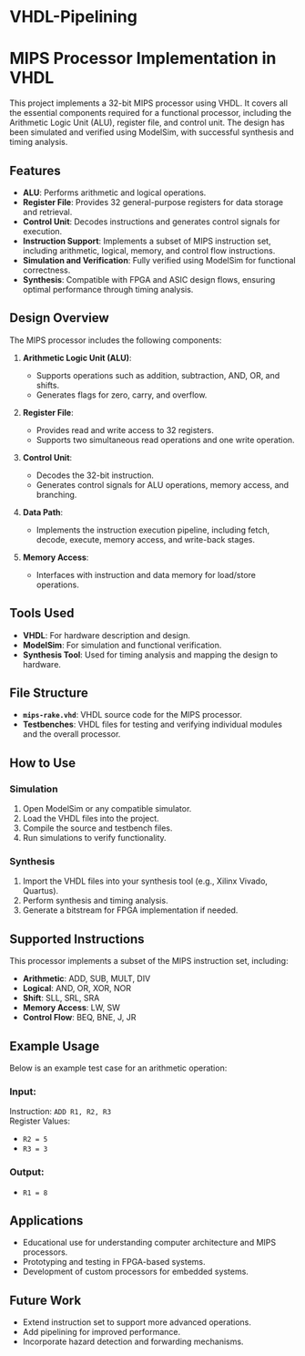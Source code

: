 # VHDL-Pipelining

# MIPS Processor Implementation in VHDL

This project implements a 32-bit MIPS processor using VHDL. It covers all the essential components required for a functional processor, including the Arithmetic Logic Unit (ALU), register file, and control unit. The design has been simulated and verified using ModelSim, with successful synthesis and timing analysis.

## Features

- **ALU**: Performs arithmetic and logical operations.
- **Register File**: Provides 32 general-purpose registers for data storage and retrieval.
- **Control Unit**: Decodes instructions and generates control signals for execution.
- **Instruction Support**: Implements a subset of MIPS instruction set, including arithmetic, logical, memory, and control flow instructions.
- **Simulation and Verification**: Fully verified using ModelSim for functional correctness.
- **Synthesis**: Compatible with FPGA and ASIC design flows, ensuring optimal performance through timing analysis.

## Design Overview

The MIPS processor includes the following components:

1. **Arithmetic Logic Unit (ALU)**:
   - Supports operations such as addition, subtraction, AND, OR, and shifts.
   - Generates flags for zero, carry, and overflow.

2. **Register File**:
   - Provides read and write access to 32 registers.
   - Supports two simultaneous read operations and one write operation.

3. **Control Unit**:
   - Decodes the 32-bit instruction.
   - Generates control signals for ALU operations, memory access, and branching.

4. **Data Path**:
   - Implements the instruction execution pipeline, including fetch, decode, execute, memory access, and write-back stages.

5. **Memory Access**:
   - Interfaces with instruction and data memory for load/store operations.

## Tools Used

- **VHDL**: For hardware description and design.
- **ModelSim**: For simulation and functional verification.
- **Synthesis Tool**: Used for timing analysis and mapping the design to hardware.

## File Structure

- **`mips-rake.vhd`**: VHDL source code for the MIPS processor.
- **Testbenches**: VHDL files for testing and verifying individual modules and the overall processor.

## How to Use

### Simulation

1. Open ModelSim or any compatible simulator.
2. Load the VHDL files into the project.
3. Compile the source and testbench files.
4. Run simulations to verify functionality.

### Synthesis

1. Import the VHDL files into your synthesis tool (e.g., Xilinx Vivado, Quartus).
2. Perform synthesis and timing analysis.
3. Generate a bitstream for FPGA implementation if needed.

## Supported Instructions

This processor implements a subset of the MIPS instruction set, including:

- **Arithmetic**: ADD, SUB, MULT, DIV
- **Logical**: AND, OR, XOR, NOR
- **Shift**: SLL, SRL, SRA
- **Memory Access**: LW, SW
- **Control Flow**: BEQ, BNE, J, JR

## Example Usage

Below is an example test case for an arithmetic operation:

### Input:
Instruction: `ADD R1, R2, R3`  
Register Values:  
- `R2 = 5`  
- `R3 = 3`

### Output:
- `R1 = 8`

## Applications

- Educational use for understanding computer architecture and MIPS processors.
- Prototyping and testing in FPGA-based systems.
- Development of custom processors for embedded systems.

## Future Work

- Extend instruction set to support more advanced operations.
- Add pipelining for improved performance.
- Incorporate hazard detection and forwarding mechanisms.

